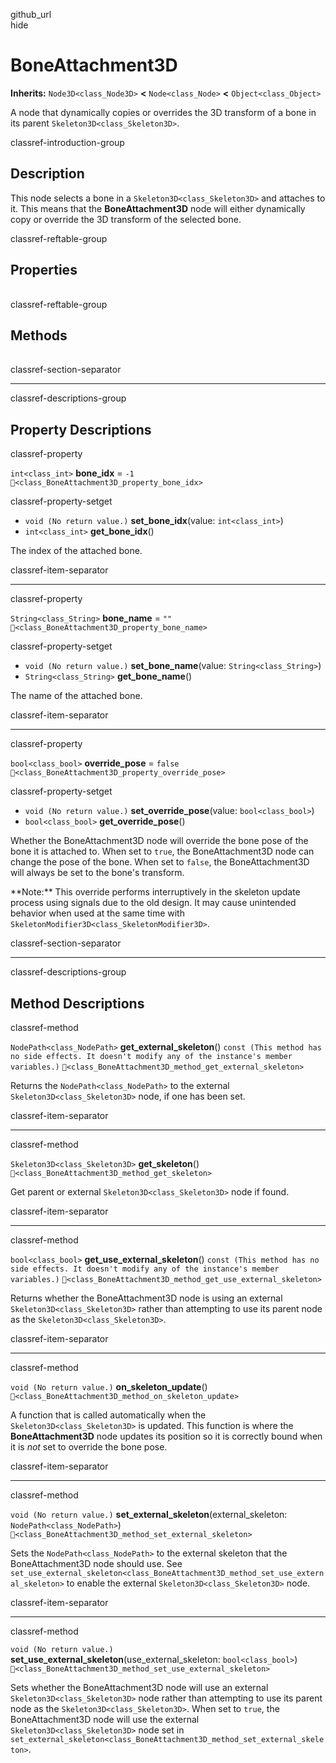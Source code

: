 github\_url  
hide

# BoneAttachment3D

**Inherits:** `Node3D<class_Node3D>` **&lt;** `Node<class_Node>`
**&lt;** `Object<class_Object>`

А node that dynamically copies or overrides the 3D transform of a bone
in its parent `Skeleton3D<class_Skeleton3D>`.

classref-introduction-group

## Description

This node selects a bone in a `Skeleton3D<class_Skeleton3D>` and
attaches to it. This means that the **BoneAttachment3D** node will
either dynamically copy or override the 3D transform of the selected
bone.

classref-reftable-group

## Properties

<table>
<tbody>
<tr>
</tr>
<tr>
</tr>
<tr>
</tr>
</tbody>
</table>

classref-reftable-group

## Methods

<table>
<tbody>
<tr>
</tr>
<tr>
</tr>
<tr>
</tr>
<tr>
</tr>
<tr>
</tr>
<tr>
</tr>
</tbody>
</table>

classref-section-separator

------------------------------------------------------------------------

classref-descriptions-group

## Property Descriptions

classref-property

`int<class_int>` **bone\_idx** = `-1`
`🔗<class_BoneAttachment3D_property_bone_idx>`

classref-property-setget

-   `void (No return value.)` **set\_bone\_idx**(value:
    `int<class_int>`)
-   `int<class_int>` **get\_bone\_idx**()

The index of the attached bone.

classref-item-separator

------------------------------------------------------------------------

classref-property

`String<class_String>` **bone\_name** = `""`
`🔗<class_BoneAttachment3D_property_bone_name>`

classref-property-setget

-   `void (No return value.)` **set\_bone\_name**(value:
    `String<class_String>`)
-   `String<class_String>` **get\_bone\_name**()

The name of the attached bone.

classref-item-separator

------------------------------------------------------------------------

classref-property

`bool<class_bool>` **override\_pose** = `false`
`🔗<class_BoneAttachment3D_property_override_pose>`

classref-property-setget

-   `void (No return value.)` **set\_override\_pose**(value:
    `bool<class_bool>`)
-   `bool<class_bool>` **get\_override\_pose**()

Whether the BoneAttachment3D node will override the bone pose of the
bone it is attached to. When set to `true`, the BoneAttachment3D node
can change the pose of the bone. When set to `false`, the
BoneAttachment3D will always be set to the bone's transform.

\*\*Note:\*\* This override performs interruptively in the skeleton
update process using signals due to the old design. It may cause
unintended behavior when used at the same time with
`SkeletonModifier3D<class_SkeletonModifier3D>`.

classref-section-separator

------------------------------------------------------------------------

classref-descriptions-group

## Method Descriptions

classref-method

`NodePath<class_NodePath>` **get\_external\_skeleton**()
`const (This method has no side effects. It doesn't modify any of the instance's member variables.)`
`🔗<class_BoneAttachment3D_method_get_external_skeleton>`

Returns the `NodePath<class_NodePath>` to the external
`Skeleton3D<class_Skeleton3D>` node, if one has been set.

classref-item-separator

------------------------------------------------------------------------

classref-method

`Skeleton3D<class_Skeleton3D>` **get\_skeleton**()
`🔗<class_BoneAttachment3D_method_get_skeleton>`

Get parent or external `Skeleton3D<class_Skeleton3D>` node if found.

classref-item-separator

------------------------------------------------------------------------

classref-method

`bool<class_bool>` **get\_use\_external\_skeleton**()
`const (This method has no side effects. It doesn't modify any of the instance's member variables.)`
`🔗<class_BoneAttachment3D_method_get_use_external_skeleton>`

Returns whether the BoneAttachment3D node is using an external
`Skeleton3D<class_Skeleton3D>` rather than attempting to use its parent
node as the `Skeleton3D<class_Skeleton3D>`.

classref-item-separator

------------------------------------------------------------------------

classref-method

`void (No return value.)` **on\_skeleton\_update**()
`🔗<class_BoneAttachment3D_method_on_skeleton_update>`

A function that is called automatically when the
`Skeleton3D<class_Skeleton3D>` is updated. This function is where the
**BoneAttachment3D** node updates its position so it is correctly bound
when it is *not* set to override the bone pose.

classref-item-separator

------------------------------------------------------------------------

classref-method

`void (No return value.)`
**set\_external\_skeleton**(external\_skeleton:
`NodePath<class_NodePath>`)
`🔗<class_BoneAttachment3D_method_set_external_skeleton>`

Sets the `NodePath<class_NodePath>` to the external skeleton that the
BoneAttachment3D node should use. See
`set_use_external_skeleton<class_BoneAttachment3D_method_set_use_external_skeleton>`
to enable the external `Skeleton3D<class_Skeleton3D>` node.

classref-item-separator

------------------------------------------------------------------------

classref-method

`void (No return value.)`
**set\_use\_external\_skeleton**(use\_external\_skeleton:
`bool<class_bool>`)
`🔗<class_BoneAttachment3D_method_set_use_external_skeleton>`

Sets whether the BoneAttachment3D node will use an external
`Skeleton3D<class_Skeleton3D>` node rather than attempting to use its
parent node as the `Skeleton3D<class_Skeleton3D>`. When set to `true`,
the BoneAttachment3D node will use the external
`Skeleton3D<class_Skeleton3D>` node set in
`set_external_skeleton<class_BoneAttachment3D_method_set_external_skeleton>`.
